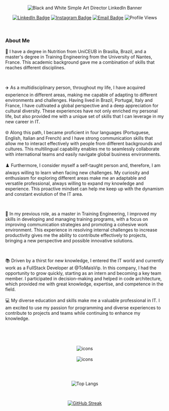 <div id="header" align="center" style="display: inline_block">
  

![Black and White Simple Art Director LinkedIn Banner](https://github.com/user-attachments/assets/54d2a715-b863-4a2f-b7fc-4c0f8d2f5a53)



  <a href="https://www.linkedin.com/in/giacomo-salsano/" target="_blank">![LinkedIn Badge](https://img.shields.io/badge/Giacomo_Salsano-name?logo=linkedin&logoColor=0A66C2&labelColor=white&color=blue&link=https%3A%2F%2Fwww.linkedin.com%2Fin%2Fgiacomo-salsano%2F)</a>
  <a href="https://www.instagram.com/giacomosalsano/" target="_blank">![Instagram Badge](https://img.shields.io/badge/giacomosalsano-instagram?logo=instagram&logoColor=E4405F&labelColor=white&color=blue&link=https%3A%2F%2Fwww.instagram.com%2Fgiacomosalsano%2F)</a>
  <a href="mailto:giacomosalsano@hotmail.com" target="_blank">![Email Badge](https://img.shields.io/badge/giacomosalsano%40hotmail.com-email?logo=maildotru&logoColor=red&labelColor=white&color=blue&link=mailto%3Agiacomosalsano%40hotmail.com)</a>
  ![Profile Views](https://komarev.com/ghpvc/?username=giacomosalsano&color=blue&abbreviated=true&base=160&label=Profile+Views)
  
</div>

<br>

### About Me
<div id="text_presentation">
  <p>
    👤 I have a degree in Nutrition from UniCEUB in Brasília, Brazil, and a master's degree in Training Engineering from the University of Nantes, France. This academic background gave me a combination of skills that reaches different disciplines.

 
  </p>

  <br>
 
  <p>
    ✈️ As a multidisciplinary person, throughout my life, I have acquired experience in different areas, making me capable of adapting to different environments and challenges. Having lived in Brazil, Portugal, Italy and France, I have cultivated a global perspective and a deep appreciation for cultural diversity. These experiences have not only enriched my personal life, but also provided me with a unique set of skills that I can leverage in my new career in IT.
    <br><br>
    🌐 Along this path, I became proficient in four languages ​​(Portuguese, English, Italian and French) and I have strong communication skills that allow me to interact effectively with people from different backgrounds and cultures. This multilingual capability enables me to seamlessly collaborate with international teams and easily navigate global business environments.
    <br><br>
    ♟️ Furthermore, I consider myself a self-taught person and, therefore, I am always willing to learn when facing new challenges. My curiosity and enthusiasm for exploring different areas make me an adaptable and versatile professional, always willing to expand my knowledge and experience. This proactive mindset can help me keep up with the dynamism and constant evolution of the IT area.
  </p>

  <br>
  
  <p>
    🔧 In my previous role, as a master in Training Engineering, I improved my skills in developing and managing training programs, with a focus on improving communication strategies and promoting a cohesive work environment. This experience in resolving internal challenges to increase productivity gives me the ability to contribute effectively to projects, bringing a new perspective and possible innovative solutions.
  </p>

  <br>
  
  <p>
    📚 Driven by a thirst for new knowledge, I entered the IT world and currently work as a FullStack Developer at @ToMaisVip. In this company, I had the opportunity to grow quickly, starting as an intern and becoming a key team member. I participated in decision-making and helped in code architecture, which provided me with great knowledge, expertise, and competence in the field.
    <br><br>
    💻 My diverse education and skills make me a valuable professional in IT. I am excited to use my passion for programming and diverse experiences to contribute to projects and teams while continuing to enhance my knowledge.
  </p>

  <br>
</div>

## 
<div id="icons" align="center" style="display: inline_block">
  
</div>
<div align="center" style="display: inline_block"><br>
  <img src="https://skillicons.dev/icons?i=ts,js,html,css,tailwind,react,nextjs,nodejs,discord,vscode,postman,notion,npm,vercel,docker,postgres,github,express,vite,prisma&perline=10" alt="icons" />
  <br><br>
  <img src="https://skillicons.dev/icons?i=ableton,figma,ai,ps" alt="icons" />
</div>

##

<div align="center"><br>
  
  ![Top Langs](https://github-readme-stats.vercel.app/api/top-langs/?username=giacomosalsano&layout=compact&theme=city_lights&hide_border=true)
  
  <br>
  
 [![GitHub Streak](https://streak-stats.demolab.com?user=giacomosalsano&theme=city-lights&date_format=j%20M%5B%20Y%5D&mode=weekly&hide_longest_streak=true)](https://git.io/streak-stats)

</div>

##
